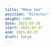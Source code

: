 ```yaml
---
title: "Meow Yee"
position: "Director"
weight: 1000
date: 2023-03-29
start: 2023-03-27
end: 2025-03-27
draft: false
---
```

